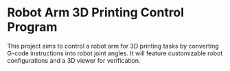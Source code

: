 # Robot Arm 3D Printing Control Program

This project aims to control a robot arm for 3D printing tasks by converting G-code instructions into robot joint angles.
It will feature customizable robot configurations and a 3D viewer for verification.